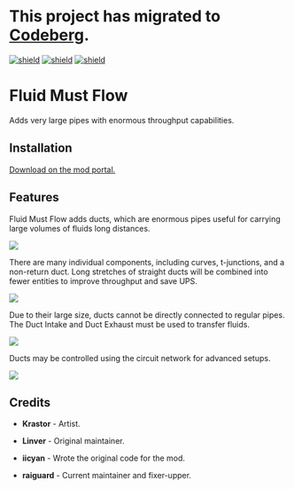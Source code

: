 # This project has migrated to [Codeberg](https://codeberg.org/raiguard/FluidMustFlow).

[![shield](https://img.shields.io/badge/Ko--fi-Donate%20-hotpink?logo=kofi&logoColor=white)](https://ko-fi.com/raiguard)
[![shield](https://img.shields.io/badge/Crowdin-Translate-brightgreen)](https://crowdin.com/project/raiguards-factorio-mods)
[![shield](https://img.shields.io/badge/dynamic/json?color=orange&label=Factorio&query=downloads_count&suffix=%20downloads&url=https%3A%2F%2Fmods.factorio.com%2Fapi%2Fmods%2FFluidMustFlow)](https://mods.factorio.com/mod/FluidMustFlow)

# Fluid Must Flow

Adds very large pipes with enormous throughput capabilities.

## Installation

[Download on the mod portal.](https://mods.factorio.com/mod/FluidMustFlow)

## Features

Fluid Must Flow adds ducts, which are enormous pipes useful for carrying large
volumes of fluids long distances.

![](./screenshots/demo.png)

There are many individual components, including curves, t-junctions, and a
non-return duct. Long stretches of straight ducts will be combined into fewer
entities to improve throughput and save UPS.

![](./screenshots/components.png)

Due to their large size, ducts cannot be directly connected to regular pipes.
The Duct Intake and Duct Exhaust must be used to transfer fluids.

![](./screenshots/endpoints.png)

Ducts may be controlled using the circuit network for advanced setups.

![](./screenshots/circuit-network.png)

## Credits

- **Krastor** - Artist.

- **Linver** - Original maintainer.

- **iicyan** - Wrote the original code for the mod.

- **raiguard** - Current maintainer and fixer-upper.
